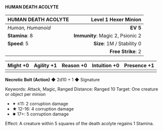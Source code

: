 #### HUMAN DEATH ACOLYTE

| HUMAN DEATH ACOLYTE | **Level 1 Hexer Minion** |
|:-------------------------------------------------- | -------------------------:|
| *Human, Humanoid* | **EV 5** |
| **Stamina**: 8 | **Immunity**: Magic 2, Psionic 2 |
| **Speed**: 5 | **Size**: 1M / Stability 0 |
|  | **Free Strike**: 2 |

| **Might** +0 | **Agility** +1 | **Reason** +0 | **Intuition** +0 | **Presence** +1 |
| -------- | ---------- | --------- | ------------ | ----------- |
|  |  |  |  |  |

**Necrotic Bolt (Action)** ◆ 2d10 + 1 ◆ Signature

Keywords: Attack, Magic, Ranged
Distance: Ranged 10
Target: One creature or object per minion
- ✦ ≤11: 2 corruption damage
- ★ 12–16: 4 corruption damage
- ✸ 17+: 5 corruption damage

Effect: A creature within 5 squares of the death acolyte regains 1 Stamina.

